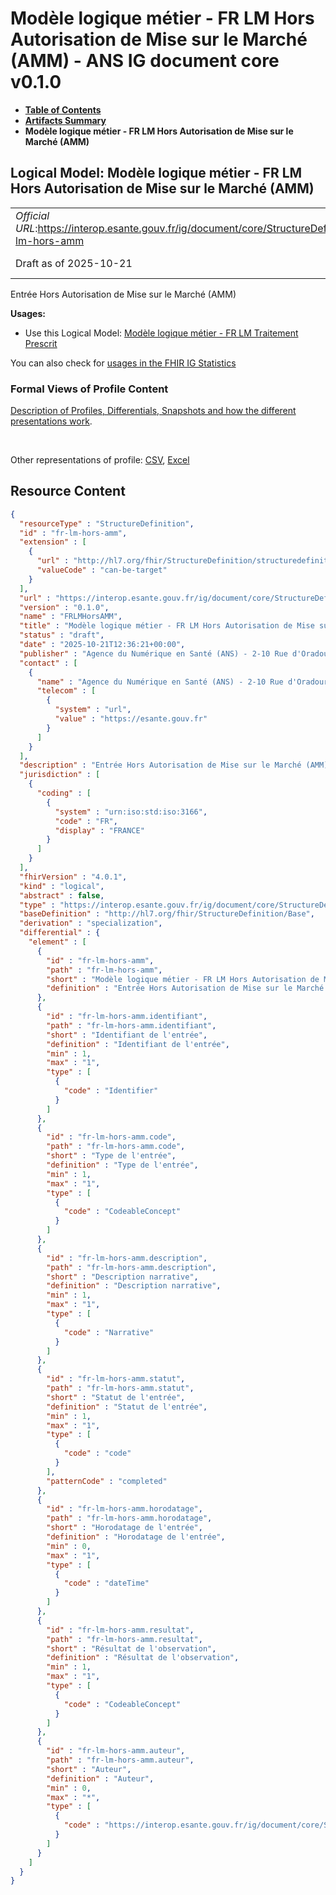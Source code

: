# Modèle logique métier - FR LM Hors Autorisation de Mise sur le Marché (AMM) - ANS IG document core v0.1.0

* [**Table of Contents**](toc.md)
* [**Artifacts Summary**](artifacts.md)
* **Modèle logique métier - FR LM Hors Autorisation de Mise sur le Marché (AMM)**

## Logical Model: Modèle logique métier - FR LM Hors Autorisation de Mise sur le Marché (AMM) 

| | |
| :--- | :--- |
| *Official URL*:https://interop.esante.gouv.fr/ig/document/core/StructureDefinition/fr-lm-hors-amm | *Version*:0.1.0 |
| Draft as of 2025-10-21 | *Computable Name*:FRLMHorsAMM |

 
Entrée Hors Autorisation de Mise sur le Marché (AMM) 

**Usages:**

* Use this Logical Model: [Modèle logique métier - FR LM Traitement Prescrit](StructureDefinition-fr-lm-traitement-prescrit.md)

You can also check for [usages in the FHIR IG Statistics](https://packages2.fhir.org/xig/ans.document.fr.core|current/StructureDefinition/fr-lm-hors-amm)

### Formal Views of Profile Content

 [Description of Profiles, Differentials, Snapshots and how the different presentations work](http://build.fhir.org/ig/FHIR/ig-guidance/readingIgs.html#structure-definitions). 

 

Other representations of profile: [CSV](StructureDefinition-fr-lm-hors-amm.csv), [Excel](StructureDefinition-fr-lm-hors-amm.xlsx) 



## Resource Content

```json
{
  "resourceType" : "StructureDefinition",
  "id" : "fr-lm-hors-amm",
  "extension" : [
    {
      "url" : "http://hl7.org/fhir/StructureDefinition/structuredefinition-type-characteristics",
      "valueCode" : "can-be-target"
    }
  ],
  "url" : "https://interop.esante.gouv.fr/ig/document/core/StructureDefinition/fr-lm-hors-amm",
  "version" : "0.1.0",
  "name" : "FRLMHorsAMM",
  "title" : "Modèle logique métier - FR LM Hors Autorisation de Mise sur le Marché (AMM)",
  "status" : "draft",
  "date" : "2025-10-21T12:36:21+00:00",
  "publisher" : "Agence du Numérique en Santé (ANS) - 2-10 Rue d'Oradour-sur-Glane, 75015 Paris",
  "contact" : [
    {
      "name" : "Agence du Numérique en Santé (ANS) - 2-10 Rue d'Oradour-sur-Glane, 75015 Paris",
      "telecom" : [
        {
          "system" : "url",
          "value" : "https://esante.gouv.fr"
        }
      ]
    }
  ],
  "description" : "Entrée Hors Autorisation de Mise sur le Marché (AMM)",
  "jurisdiction" : [
    {
      "coding" : [
        {
          "system" : "urn:iso:std:iso:3166",
          "code" : "FR",
          "display" : "FRANCE"
        }
      ]
    }
  ],
  "fhirVersion" : "4.0.1",
  "kind" : "logical",
  "abstract" : false,
  "type" : "https://interop.esante.gouv.fr/ig/document/core/StructureDefinition/fr-lm-hors-amm",
  "baseDefinition" : "http://hl7.org/fhir/StructureDefinition/Base",
  "derivation" : "specialization",
  "differential" : {
    "element" : [
      {
        "id" : "fr-lm-hors-amm",
        "path" : "fr-lm-hors-amm",
        "short" : "Modèle logique métier - FR LM Hors Autorisation de Mise sur le Marché (AMM)",
        "definition" : "Entrée Hors Autorisation de Mise sur le Marché (AMM)"
      },
      {
        "id" : "fr-lm-hors-amm.identifiant",
        "path" : "fr-lm-hors-amm.identifiant",
        "short" : "Identifiant de l'entrée",
        "definition" : "Identifiant de l'entrée",
        "min" : 1,
        "max" : "1",
        "type" : [
          {
            "code" : "Identifier"
          }
        ]
      },
      {
        "id" : "fr-lm-hors-amm.code",
        "path" : "fr-lm-hors-amm.code",
        "short" : "Type de l'entrée",
        "definition" : "Type de l'entrée",
        "min" : 1,
        "max" : "1",
        "type" : [
          {
            "code" : "CodeableConcept"
          }
        ]
      },
      {
        "id" : "fr-lm-hors-amm.description",
        "path" : "fr-lm-hors-amm.description",
        "short" : "Description narrative",
        "definition" : "Description narrative",
        "min" : 1,
        "max" : "1",
        "type" : [
          {
            "code" : "Narrative"
          }
        ]
      },
      {
        "id" : "fr-lm-hors-amm.statut",
        "path" : "fr-lm-hors-amm.statut",
        "short" : "Statut de l'entrée",
        "definition" : "Statut de l'entrée",
        "min" : 1,
        "max" : "1",
        "type" : [
          {
            "code" : "code"
          }
        ],
        "patternCode" : "completed"
      },
      {
        "id" : "fr-lm-hors-amm.horodatage",
        "path" : "fr-lm-hors-amm.horodatage",
        "short" : "Horodatage de l'entrée",
        "definition" : "Horodatage de l'entrée",
        "min" : 0,
        "max" : "1",
        "type" : [
          {
            "code" : "dateTime"
          }
        ]
      },
      {
        "id" : "fr-lm-hors-amm.resultat",
        "path" : "fr-lm-hors-amm.resultat",
        "short" : "Résultat de l'observation",
        "definition" : "Résultat de l'observation",
        "min" : 1,
        "max" : "1",
        "type" : [
          {
            "code" : "CodeableConcept"
          }
        ]
      },
      {
        "id" : "fr-lm-hors-amm.auteur",
        "path" : "fr-lm-hors-amm.auteur",
        "short" : "Auteur",
        "definition" : "Auteur",
        "min" : 0,
        "max" : "*",
        "type" : [
          {
            "code" : "https://interop.esante.gouv.fr/ig/document/core/StructureDefinition/fr-lm-auteur"
          }
        ]
      }
    ]
  }
}

```
